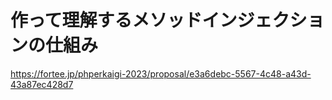 # 作って理解するメソッドインジェクションの仕組み
https://fortee.jp/phperkaigi-2023/proposal/e3a6debc-5567-4c48-a43d-43a87ec428d7